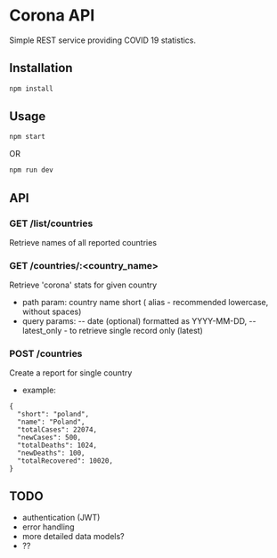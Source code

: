 # Corona API

Simple REST service providing COVID 19 statistics.

## Installation

```bash
npm install
```

## Usage

```python
npm start

```

OR

```python
npm run dev

```

## API
### GET /list/countries
Retrieve names of all reported countries 

### GET /countries/:<country_name>

Retrieve 'corona' stats for given country

- path param: country name short ( alias - recommended lowercase, without spaces)
- query params:
  -- date (optional) formatted as YYYY-MM-DD,
  -- latest_only - to retrieve single record only (latest)

### POST /countries

Create a report for single country

- example:

```
{
  "short": "poland",
  "name": "Poland",
  "totalCases": 22074,
  "newCases": 500,
  "totalDeaths": 1024,
  "newDeaths": 100,
  "totalRecovered": 10020,
}
```

## TODO

- authentication (JWT)
- error handling
- more detailed data models?
- ??

